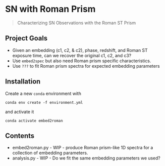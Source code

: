 # SN with Roman Prism

> Characterizing SN Observations with the Roman ST Prism

## Project Goals

* Given an embedding (c1, c2, & c2), phase, redshift, and Roman ST exposure time, can we recover the original c1, c2, and c3?
* Use `embed2spec` but also need Roman prism specific characteristics.
* Use `???` to fit Roman prism spectra for expected embedding parameters

## Installation

Create a new `conda` environment with 
```
conda env create -f environment.yml
```
and activate it
```
conda activate embed2roman
```

## Contents

* embed2roman.py - WIP - produce Roman prism-like 1D spectra for a collection of embedding parameters.
* analysis.py - WIP - Do we fit the same embedding parameters we used?